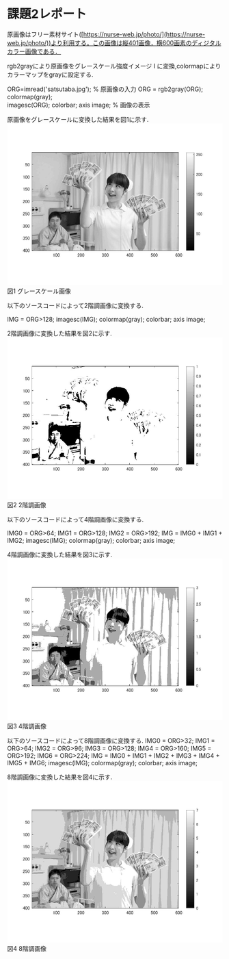 # 課題2レポート

原画像はフリー素材サイト([https://nurse-web.jp/photo/](https://nurse-web.jp/photo/))より利用する。この画像は縦401画像，横600画素のディジタルカラー画像である．

rgb2grayにより原画像をグレースケール強度イメージ I に変換,colormapによりカラーマップをgrayに設定する.

ORG=imread('satsutaba.jpg'); % 原画像の入力
ORG = rgb2gray(ORG); colormap(gray);  
imagesc(ORG); colorbar; axis image; % 画像の表示

 原画像をグレースケールに変換した結果を図1に示す.
 ![原画像](https://github.com/Sisk449/lecture_image_processing/blob/master/image/Kadai2_1.jpg?raw=true)  
図1 グレースケール画像

以下のソースコードによって2階調画像に変換する.

IMG = ORG>128;
imagesc(IMG); colormap(gray); colorbar;  axis image;

2階調画像に変換した結果を図2に示す.
![原画像](https://github.com/Sisk449/lecture_image_processing/blob/master/image/Kadai2_2.jpg?raw=true)  
図2 2階調画像

以下のソースコードによって4階調画像に変換する.

IMG0 = ORG>64;
IMG1 = ORG>128;
IMG2 = ORG>192;
IMG = IMG0 + IMG1 + IMG2;
imagesc(IMG); colormap(gray); colorbar;  axis image;

4階調画像に変換した結果を図3に示す.
![原画像](https://github.com/Sisk449/lecture_image_processing/blob/master/image/Kadai2_3.jpg?raw=true)  
図3 4階調画像

以下のソースコードによって8階調画像に変換する.
IMG0 = ORG>32;
IMG1 = ORG>64;
IMG2 = ORG>96;
IMG3 = ORG>128;
IMG4 = ORG>160;
IMG5 = ORG>192;
IMG6 = ORG>224;
IMG = IMG0 + IMG1 + IMG2 + IMG3 + IMG4 + IMG5 + IMG6;
imagesc(IMG); colormap(gray); colorbar;  axis image;

8階調画像に変換した結果を図4に示す.
![原画像](https://github.com/Sisk449/lecture_image_processing/blob/master/image/Kadai2_4.jpg?raw=true)  
図4 8階調画像